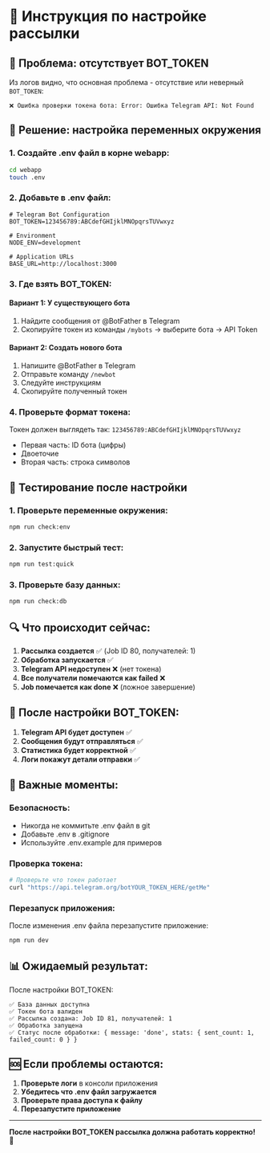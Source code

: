 # 🚀 Инструкция по настройке рассылки

## 🔑 **Проблема: отсутствует BOT_TOKEN**

Из логов видно, что основная проблема - отсутствие или неверный `BOT_TOKEN`:
```
❌ Ошибка проверки токена бота: Error: Ошибка Telegram API: Not Found
```

## 📝 **Решение: настройка переменных окружения**

### 1. **Создайте .env файл в корне webapp:**
```bash
cd webapp
touch .env
```

### 2. **Добавьте в .env файл:**
```env
# Telegram Bot Configuration
BOT_TOKEN=123456789:ABCdefGHIjklMNOpqrsTUVwxyz

# Environment
NODE_ENV=development

# Application URLs
BASE_URL=http://localhost:3000
```

### 3. **Где взять BOT_TOKEN:**

#### **Вариант 1: У существующего бота**
1. Найдите сообщения от @BotFather в Telegram
2. Скопируйте токен из команды `/mybots` → выберите бота → API Token

#### **Вариант 2: Создать нового бота**
1. Напишите @BotFather в Telegram
2. Отправьте команду `/newbot`
3. Следуйте инструкциям
4. Скопируйте полученный токен

### 4. **Проверьте формат токена:**
Токен должен выглядеть так: `123456789:ABCdefGHIjklMNOpqrsTUVwxyz`
- Первая часть: ID бота (цифры)
- Двоеточие
- Вторая часть: строка символов

## 🧪 **Тестирование после настройки**

### 1. **Проверьте переменные окружения:**
```bash
npm run check:env
```

### 2. **Запустите быстрый тест:**
```bash
npm run test:quick
```

### 3. **Проверьте базу данных:**
```bash
npm run check:db
```

## 🔍 **Что происходит сейчас:**

1. **Рассылка создается** ✅ (Job ID 80, получателей: 1)
2. **Обработка запускается** ✅ 
3. **Telegram API недоступен** ❌ (нет токена)
4. **Все получатели помечаются как failed** ❌
5. **Job помечается как done** ❌ (ложное завершение)

## 🎯 **После настройки BOT_TOKEN:**

1. **Telegram API будет доступен** ✅
2. **Сообщения будут отправляться** ✅
3. **Статистика будет корректной** ✅
4. **Логи покажут детали отправки** ✅

## 🚨 **Важные моменты:**

### **Безопасность:**
- Никогда не коммитьте .env файл в git
- Добавьте .env в .gitignore
- Используйте .env.example для примеров

### **Проверка токена:**
```bash
# Проверьте что токен работает
curl "https://api.telegram.org/botYOUR_TOKEN_HERE/getMe"
```

### **Перезапуск приложения:**
После изменения .env файла перезапустите приложение:
```bash
npm run dev
```

## 📊 **Ожидаемый результат:**

После настройки BOT_TOKEN:
```
✅ База данных доступна
✅ Токен бота валиден
✅ Рассылка создана: Job ID 81, получателей: 1
✅ Обработка запущена
✅ Статус после обработки: { message: 'done', stats: { sent_count: 1, failed_count: 0 } }
```

## 🆘 **Если проблемы остаются:**

1. **Проверьте логи** в консоли приложения
2. **Убедитесь что .env файл загружается**
3. **Проверьте права доступа к файлу**
4. **Перезапустите приложение**

---

**После настройки BOT_TOKEN рассылка должна работать корректно!** 🎉









